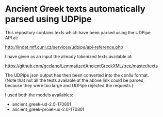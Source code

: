# Ancient Greek texts automatically parsed using UDPipe 

This repository contains texts which have been parsed using the UDPipe API at:

http://lindat.mff.cuni.cz/services/udpipe/api-reference.php

I have given as an input the already tokenized texts available at:

https://github.com/gcelano/LemmatizedAncientGreekXML/tree/master/texts

The UDPipe json output has then been converted into the conllu format. 
(Note that not all the texts available at the above link could be parsed,
because they were too large and UDPipe rejected the requests.)

I used both the models availables:

* ancient_greek-ud-2.0-170801
* ancient_greek-proiel-ud-2.0-170801

